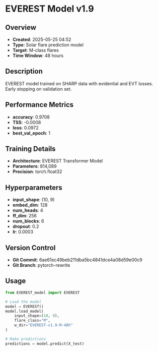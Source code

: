 # EVEREST Model v1.9

## Overview
- **Created**: 2025-05-25 04:52
- **Type**: Solar flare prediction model
- **Target**: M-class flares
- **Time Window**: 48 hours

## Description
EVEREST model trained on SHARP data with evidential and EVT losses. Early stopping on validation set.

## Performance Metrics
- **accuracy**: 0.9708
- **TSS**: -0.0008
- **loss**: 0.0972
- **best_val_epoch**: 1


## Training Details
- **Architecture**: EVEREST Transformer Model
- **Parameters**: 814,089
- **Precision**: torch.float32

## Hyperparameters
- **input_shape**: (10, 9)
- **embed_dim**: 128
- **num_heads**: 4
- **ff_dim**: 256
- **num_blocks**: 6
- **dropout**: 0.2
- **lr**: 0.0003

## Version Control
- **Git Commit**: 6ae61ec49beb211dba5bc4841dce4a08d59e00c9
- **Git Branch**: pytorch-rewrite

## Usage
```python
from EVEREST_model import EVEREST

# Load the model
model = EVEREST()
model.load_model(
    input_shape=(10, 9),
    flare_class="M",
    w_dir="EVEREST-v1.9-M-48h"
)

# Make predictions
predictions = model.predict(X_test)
```
